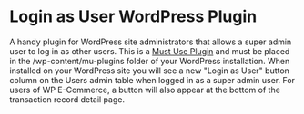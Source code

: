 Login as User WordPress Plugin
===========

A handy plugin for WordPress site administrators that allows a super admin user to log in as other users. This is a [Must Use Plugin](http://codex.wordpress.org/Must_Use_Plugins "WordPress Codex > Must Use Plugins") and must be placed in the /wp-content/mu-plugins folder of your WordPress installation. When installed on your WordPress site you will see a new "Login as User" button column on the Users admin table when logged in as a super admin user. For users of WP E-Commerce, a button will also appear at the bottom of the transaction record detail page.